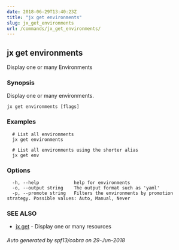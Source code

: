 ```yaml
---
date: 2018-06-29T13:40:23Z
title: "jx get environments"
slug: jx_get_environments
url: /commands/jx_get_environments/
---
```

## jx get environments

Display one or many Environments

### Synopsis

Display one or many environments.

```
jx get environments [flags]
```

### Examples

```
  # List all environments
  jx get environments
  
  # List all environments using the shorter alias
  jx get env
```

### Options

```
  -h, --help             help for environments
  -o, --output string    The output format such as 'yaml'
  -p, --promote string   Filters the environments by promotion strategy. Possible values: Auto, Manual, Never
```

### SEE ALSO

* [jx get](/commands/jx_get/)	 - Display one or many resources

###### Auto generated by spf13/cobra on 29-Jun-2018
